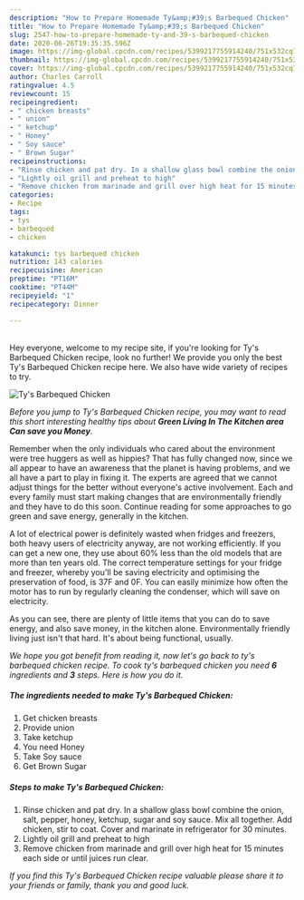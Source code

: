 ```yaml
---
description: "How to Prepare Homemade Ty&amp;#39;s Barbequed Chicken"
title: "How to Prepare Homemade Ty&amp;#39;s Barbequed Chicken"
slug: 2547-how-to-prepare-homemade-ty-and-39-s-barbequed-chicken
date: 2020-06-26T19:35:35.596Z
image: https://img-global.cpcdn.com/recipes/5399217755914240/751x532cq70/tys-barbequed-chicken-recipe-main-photo.jpg
thumbnail: https://img-global.cpcdn.com/recipes/5399217755914240/751x532cq70/tys-barbequed-chicken-recipe-main-photo.jpg
cover: https://img-global.cpcdn.com/recipes/5399217755914240/751x532cq70/tys-barbequed-chicken-recipe-main-photo.jpg
author: Charles Carroll
ratingvalue: 4.5
reviewcount: 15
recipeingredient:
- " chicken breasts"
- " union"
- " ketchup"
- " Honey"
- " Soy sauce"
- " Brown Sugar"
recipeinstructions:
- "Rinse chicken and pat dry. In a shallow glass bowl combine the onion, salt, pepper, honey, ketchup, sugar and soy sauce. Mix all together. Add chicken, stir to coat. Cover and marinate in refrigerator for 30 minutes."
- "Lightly oil grill and preheat to high"
- "Remove chicken from marinade and grill over high heat for 15 minutes each side or until juices run clear."
categories:
- Recipe
tags:
- tys
- barbequed
- chicken

katakunci: tys barbequed chicken 
nutrition: 143 calories
recipecuisine: American
preptime: "PT16M"
cooktime: "PT44M"
recipeyield: "1"
recipecategory: Dinner

---
```

<br>
Hey everyone, welcome to my recipe site, if you're looking for Ty&#39;s Barbequed Chicken recipe, look no further! We provide you only the best Ty&#39;s Barbequed Chicken recipe here. We also have wide variety of recipes to try.
<br>


![Ty&#39;s Barbequed Chicken](https://img-global.cpcdn.com/recipes/5399217755914240/751x532cq70/tys-barbequed-chicken-recipe-main-photo.jpg)

<i>Before you jump to Ty&#39;s Barbequed Chicken recipe, you may want to read this short interesting healthy tips about 
<strong>Green Living In The Kitchen area Can save you Money</strong>.</i>
</br>

Remember when the only individuals who cared about the environment were tree huggers as well as hippies? That has fully changed now, since we all appear to have an awareness that the planet is having problems, and we all have a part to play in fixing it. The experts are agreed that we cannot adjust things for the better without everyone's active involvement. Each and every family must start making changes that are environmentally friendly and they have to do this soon. Continue reading for some approaches to go green and save energy, generally in the kitchen.

A lot of electrical power is definitely wasted when fridges and freezers, both heavy users of electricity anyway, are not working efficiently. If you can get a new one, they use about 60% less than the old models that are more than ten years old. The correct temperature settings for your fridge and freezer, whereby you'll be saving electricity and optimising the preservation of food, is 37F and 0F. You can easily minimize how often the motor has to run by regularly cleaning the condenser, which will save on electricity.

As you can see, there are plenty of little items that you can do to save energy, and also save money, in the kitchen alone. Environmentally friendly living just isn't that hard. It's about being functional, usually.


<i>We hope you got benefit from reading it, now let's go back to ty&#39;s barbequed chicken recipe. To cook ty&#39;s barbequed chicken you need <strong>6</strong> ingredients and <strong>3</strong> steps. Here is how you do it.
</i>

##### The ingredients needed to make Ty&#39;s Barbequed Chicken:

1. Get  chicken breasts
1. Provide  union
1. Take  ketchup
1. You need  Honey
1. Take  Soy sauce
1. Get  Brown Sugar


##### Steps to make Ty&#39;s Barbequed Chicken:

1. Rinse chicken and pat dry. In a shallow glass bowl combine the onion, salt, pepper, honey, ketchup, sugar and soy sauce. Mix all together. Add chicken, stir to coat. Cover and marinate in refrigerator for 30 minutes.
1. Lightly oil grill and preheat to high
1. Remove chicken from marinade and grill over high heat for 15 minutes each side or until juices run clear.


<i>If you find this Ty&#39;s Barbequed Chicken recipe valuable please share it to your friends or family, thank you and good luck.</i>
